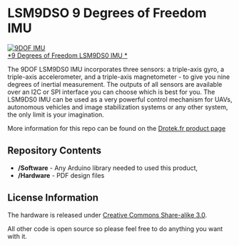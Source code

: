 LSM9DSO  9 Degrees of Freedom IMU
======================================

[![9DOF IMU](http://www.drotek.fr/shop/2285-thickbox_square_zen/imu-9dof-lsm9ds0-stmicroelectronics.jpg)  
*9 Degrees of Freedom LSM9DS0 IMU *](http://www.drotek.fr/shop/fr/home/677-imu-9dof-lsm9ds0-stmicroelectronics.html)

The 9DOF LSM9DS0 IMU incorporates three sensors: a triple-axis gyro, a triple-axis accelerometer, and a triple-axis magnetometer - 
to give you nine degrees of inertial measurement. 
The outputs of all sensors are available over an I2C or SPI interface you can choose which is best for you. 
The LSM9DS0 IMU can be used as a very powerful control mechanism for UAVs, 
autonomous vehicles and image stabilization systems or any other system, the only limit is your imagination.

More information for this repo can be found on the [Drotek.fr product page](http://www.drotek.fr/shop/fr/home/677-imu-9dof-lsm9ds0-stmicroelectronics.html)

Repository Contents
-------------------
* **/Software** - Any Arduino library needed to used this product, 
* **/Hardware** - PDF design files

License Information
-------------------
The hardware is released under [Creative Commons Share-alike 3.0](http://creativecommons.org/licenses/by-sa/3.0/).  

All other code is open source so please feel free to do anything you want with it.



